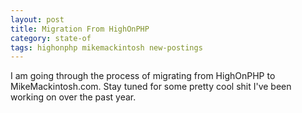 ```yaml
---
layout: post
title: Migration From HighOnPHP
category: state-of
tags: highonphp mikemackintosh new-postings
---
```


I am going through the process of migrating from HighOnPHP to MikeMackintosh.com. Stay tuned for some pretty cool shit I've been working on over the past year.


